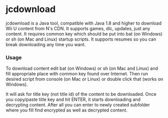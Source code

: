 # jcdownload

jcdownload is a Java tool, compatible with Java 1.8 and higher to download Wii U content from N's CDN. It supports games, dlc, updates, just any content. It requires common key which should be put into bat (on Windows) or sh (on Mac and Linux) startup scripts. It supports resumes so you can break downloading any time you want.

### Usage

To download content edit bat (on Windows) or sh (on Mac and Linux) and fill appropriate place with common key found over Internet.
Then run desired script from console (on Mac or Linux) or double click that (works on Windows).

It will ask for title key (not title id) of the content to be downloaded. Once you copy/paste title key and hit ENTER, it starts downloading and decrypting content. After all you can enter to newly created subfolder where you fill find encrypted as well as decrypted content.
